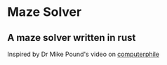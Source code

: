 # Maze Solver
## A maze solver written in rust

Inspired by Dr Mike Pound's video on [computerphile](https://www.youtube.com/watch?v=rop0W4QDOUI)

